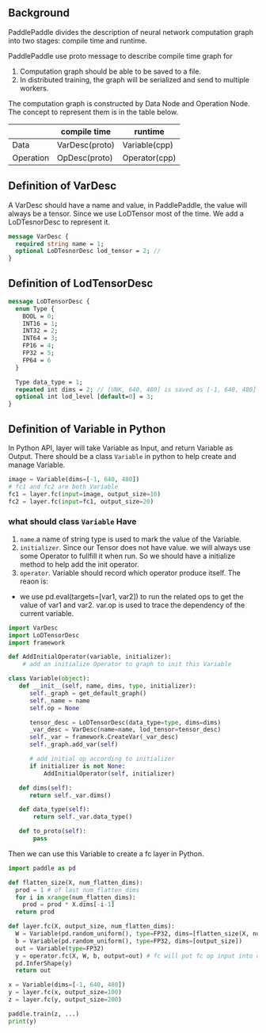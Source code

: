 ## Background
PaddlePaddle divides the description of neural network computation graph into two stages: compile time and runtime.

PaddlePaddle use proto message to describe compile time graph for

1. Computation graph should be able to be saved to a file.
1. In distributed training, the graph will be serialized and send to multiple workers.

The computation graph is constructed by Data Node and Operation Node. The concept to represent them is in the table below.

| |compile time|runtime|
|---|---|---|
|Data|VarDesc(proto)|Variable(cpp)|
|Operation|OpDesc(proto)|Operator(cpp)|


## Definition of VarDesc

A VarDesc should have a name and value, in PaddlePaddle, the value will always be a tensor. Since we use LoDTensor most of the time. We add a LoDTesnorDesc to represent it.

```proto
message VarDesc {
  required string name = 1;
  optional LoDTesnorDesc lod_tensor = 2; //
}
```

## Definition of LodTensorDesc

```proto
message LoDTensorDesc {
  enum Type {
    BOOL = 0;
    INT16 = 1;
    INT32 = 2;
    INT64 = 3;
    FP16 = 4;
    FP32 = 5;
    FP64 = 6
  }

  Type data_type = 1;
  repeated int dims = 2; // [UNK, 640, 480] is saved as [-1, 640, 480]
  optional int lod_level [default=0] = 3;
}
```

## Definition of Variable in Python

In Python API, layer will take Variable as Input, and return Variable as Output. There should be a class `Variable` in python to help create and manage Variable.

```python
image = Variable(dims=[-1, 640, 480])
# fc1 and fc2 are both Variable
fc1 = layer.fc(input=image, output_size=10)
fc2 = layer.fc(input=fc1, output_size=20)
```
### what should class `Variable` Have
1. `name`.a name of string type is used to mark the value of the Variable.
1. `initializer`. Since our Tensor does not have value. we will always use some Operator to fullfill it when run. So we should have a initialize method to help add the init operator.
1. `operator`. Variable should record which operator produce itself. The reaon is:
  - we use pd.eval(targets=[var1, var2]) to run the related ops to get the value of var1 and var2. var.op is used to trace the dependency of the current variable.

```python
import VarDesc
import LoDTensorDesc
import framework

def AddInitialOperator(variable, initializer):
	# add an initialize Operator to graph to init this Variable

class Variable(object):
   def __init__(self, name, dims, type, initializer):
      self._graph = get_default_graph()
      self._name = name
      self.op = None

      tensor_desc = LoDTensorDesc(data_type=type, dims=dims)
      _var_desc = VarDesc(name=name, lod_tensor=tensor_desc)
      self._var = framework.CreateVar(_var_desc)
      self._graph.add_var(self)

      # add initial op according to initializer
      if initializer is not None:
          AddInitialOperator(self, initializer)

   def dims(self):
      return self._var.dims()

   def data_type(self):
       return self._var.data_type()

   def to_proto(self):
       pass
```

Then we can use this Variable to create a fc layer in Python.

```python
import paddle as pd

def flatten_size(X, num_flatten_dims):
  prod = 1 # of last num_flatten_dims
  for i in xrange(num_flatten_dims):
    prod = prod * X.dims[-i-1]
  return prod

def layer.fc(X, output_size, num_flatten_dims):
  W = Variable(pd.random_uniform(), type=FP32, dims=[flatten_size(X, num_flatten_dims), output_size])
  b = Variable(pd.random_uniform(), type=FP32, dims=[output_size])
  out = Variable(type=FP32)
  y = operator.fc(X, W, b, output=out) # fc will put fc op input into out
  pd.InferShape(y)
  return out

x = Variable(dims=[-1, 640, 480])
y = layer.fc(x, output_size=100)
z = layer.fc(y, output_size=200)

paddle.train(z, ...)
print(y)
```
